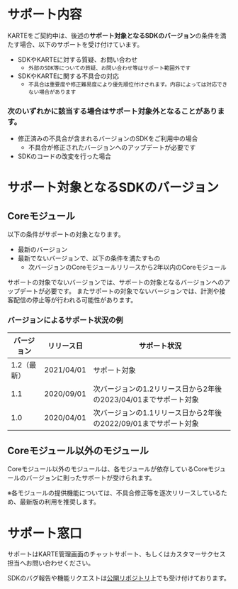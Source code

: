 # サポート内容

KARTEをご契約中は、後述の**サポート対象となるSDKのバージョン**の条件を満たす場合、以下のサポートを受け付けています。

- SDKやKARTEに対する質疑、お問い合わせ
    - `外部のSDK等についての質疑、お問い合わせ等はサポート範囲外です`
- SDKやKARTEに関する不具合の対応
    - `不具合は重要度や修正難易度により優先順位付けされます。内容によっては対応できない場合があります`

### 次のいずれかに該当する場合はサポート対象外となることがあります。

- 修正済みの不具合が含まれるバージョンのSDKをご利用中の場合
    - 不具合が修正されたバージョンへのアップデートが必要です
- SDKのコードの改変を行った場合

# サポート対象となるSDKのバージョン

## Coreモジュール

以下の条件がサポートの対象となります。

- 最新のバージョン
- 最新でないバージョンで、以下の条件を満たすもの
    - 次バージョンのCoreモジュールリリースから2年以内のCoreモジュール

サポートの対象でないバージョンでは、サポートの対象となるバージョンへのアップデートが必要です。
またサポートの対象でないバージョンでは、計測や接客配信の停止等が行われる可能性があります。

### バージョンによるサポート状況の例

| バージョン | リリース日 | サポート状況 |
| --- | --- | --- |
| 1.2（最新） | 2021/04/01 | サポート対象 |
| 1.1 | 2020/09/01 | 次バージョンの1.2リリース日から2年後の2023/04/01までサポート対象 |
| 1.0 | 2020/04/01 | 次バージョンの1.1リリース日から2年後の2022/09/01までサポート対象 |

## Coreモジュール以外のモジュール

Coreモジュール以外のモジュールは、各モジュールが依存しているCoreモジュールのバージョンに則ったサポートが受けられます。

※各モジュールの提供機能については、不具合修正等を逐次リリースしているため、最新版の利用を推奨します。

# サポート窓口

サポートはKARTE管理画面のチャットサポート、もしくはカスタマーサクセス担当へお問い合わせください。

SDKのバグ報告や機能リクエストは[公開リポジトリ](https://github.com/plaidev/karte-android-sdk/issues)上でも受け付けております。

